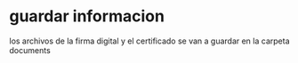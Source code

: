 # guardar informacion
los archivos de la firma digital y el certificado se van a guardar en la carpeta documents
